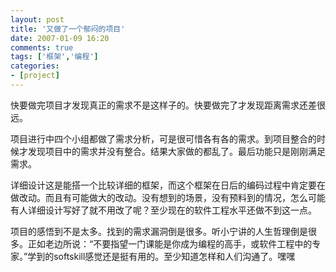 ```yaml
---
layout: post
title: '又做了一个郁闷的项目'
date: 2007-01-09 16:20
comments: true
tags: ['框架','编程']
categories:
- [project]
---
```


快要做完项目才发现真正的需求不是这样子的。快要做完了才发现距离需求还差很远。

项目进行中四个小组都做了需求分析，可是很可惜各有各的需求。到项目整合的时候才发现项目中的需求并没有整合。结果大家做的都乱了。最后功能只是刚刚满足需求。

详细设计这是能搭一个比较详细的框架，而这个框架在日后的编码过程中肯定要在做改动。而且有可能做大的改动。没有想到的场景，没有预料到的情况，怎么可能有人详细设计写好了就不用改了呢？至少现在的软件工程水平还做不到这一点。

项目的感悟到不是太多。找到的需求漏洞倒是很多。听小宁讲的人生哲理倒是很多。正如老边所说：“不要指望一门课能是你成为编程的高手，或软件工程中的专家。”学到的softskill感觉还是挺有用的。至少知道怎样和人们沟通了。嘿嘿

